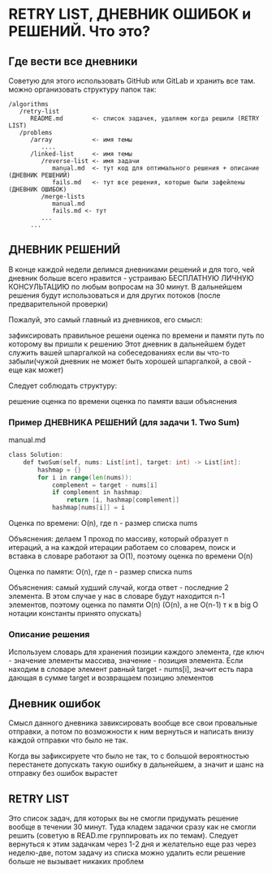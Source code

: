 # RETRY LIST, ДНЕВНИК ОШИБОК и РЕШЕНИЙ. Что это?

## Где вести все дневники

Советую для этого использовать GitHub или GitLab и хранить все там. можно организовать структуру папок так:

```
/algorithms
   /retry-list
      README.md        <- список задачек, удаляем когда решили (RETRY LIST)
   /problems
      /array           <- имя темы
         ....
      /linked-list     <- имя темы
         /reverse-list <- имя задачи
            manual.md  <- тут код для оптимального решения + описание (ДНЕВНИК РЕШЕНИЙ)
            fails.md   <- тут все решения, которые были зафейлены (ДНЕВНИК ОШИБОК)
         /merge-lists
            manual.md
            fails.md <- тут
         ...
      ...
```

## ДНЕВНИК РЕШЕНИЙ

В конце каждой недели делимся дневниками решений и для того, чей дневник больше всего нравится - устраиваю БЕСПЛАТНУЮ ЛИЧНУЮ КОНСУЛЬТАЦИЮ по любым вопросам на 30 минут. В дальнейшем решения будут использоваться и для других потоков (после предварительной проверки)

Пожалуй, это самый главный из дневников, его смысл:

зафиксировать правильное решени
оценка по времени и памяти
путь по которому вы пришли к решению
Этот дневник в дальнейшем будет служить вашей шпаргалкой на собеседованиях если вы что-то забыли(чужой дневник не может быть хорошей шпаргалкой, а свой - еще как может)

Следует соблюдать структуру:

решение
оценка по времени
оценка по памяти
ваши объяснения

### Пример ДНЕВНИКА РЕШЕНИЙ (для задачи 1. Two Sum)

manual.md

```go
class Solution:
    def twoSum(self, nums: List[int], target: int) -> List[int]:
        hashmap = {}
        for i in range(len(nums)):
            complement = target - nums[i]
            if complement in hashmap:
                return [i, hashmap[complement]]
            hashmap[nums[i]] = i
```

Оценка по времени: O(n), где n - размер списка nums

Объяснения: делаем 1 проход по массиву, который образует n итераций, а на каждой итерации работаем со словарем, поиск и вставка в словаре работают за O(1), поэтому оценка по времени O(n)

Оценка по памяти: O(n), где n - размер списка nums

Объяснения: самый худший случай, когда ответ - последние 2 элемента. В этом случае у нас в словаре будут находится n-1 элементов, поэтому оценка по памяти O(n) (O(n), а не O(n-1) т к в big O нотации константы принято опускать)

### Описание решения

Используем словарь для хранения позиции каждого элемента, где ключ - значение элементы массива, значение - позиция элемента. Eсли находим в словаре элемент равный target - nums[i], значит есть пара дающая в сумме target и возвращаем позицию элементов

## Дневник ошибок

Смысл данного дневника завиксировать вообще все свои провальные отправки, а потом по возможности к ним вернуться и написать внизу каждой отправки что было не так.

Когда вы зафиксируете что было не так, то с большой вероятностью перестанете допускать такую ошибку в дальнейшем, а значит и шанс на отправку без ошибок вырастет

## RETRY LIST

Это список задач, для которых вы не смогли придумать решение вообще в течении 30 минут. Туда кладем задачки сразу как не смогли решить (советую в READ.me группировать их по темам). Следует вернуться к этим задачкам через 1-2 дня и желательно еще раз через неделю-две, потом задачу из списка можно удалить если решение больше не вызывает никаких проблем
